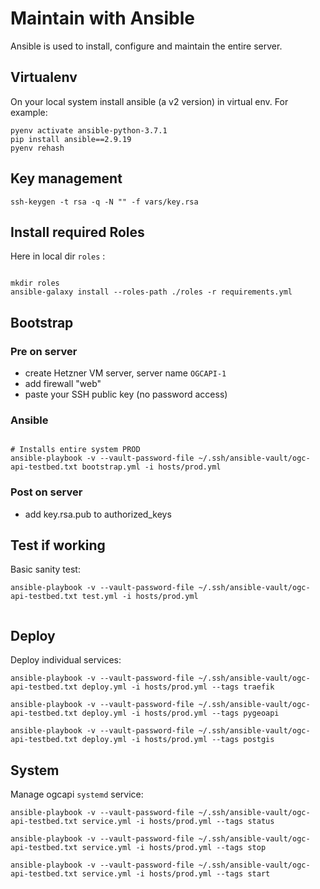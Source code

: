 # Maintain with Ansible

Ansible is used to install, configure and maintain the entire server.

## Virtualenv

On your local system install ansible (a v2 version) in virtual env.
For example:


```
pyenv activate ansible-python-3.7.1
pip install ansible==2.9.19
pyenv rehash
```

## Key management

```
ssh-keygen -t rsa -q -N "" -f vars/key.rsa

```

## Install required Roles

Here in local dir `roles` :

```

mkdir roles
ansible-galaxy install --roles-path ./roles -r requirements.yml

```

## Bootstrap

### Pre on server

* create Hetzner VM server, server name `OGCAPI-1`
* add firewall "web"  
* paste your SSH public key (no password access)

### Ansible
```

# Installs entire system PROD
ansible-playbook -v --vault-password-file ~/.ssh/ansible-vault/ogc-api-testbed.txt bootstrap.yml -i hosts/prod.yml

```

### Post on server

* add key.rsa.pub to authorized_keys


## Test if working

Basic sanity test:

```
ansible-playbook -v --vault-password-file ~/.ssh/ansible-vault/ogc-api-testbed.txt test.yml -i hosts/prod.yml


```

## Deploy

Deploy individual services:

```
ansible-playbook -v --vault-password-file ~/.ssh/ansible-vault/ogc-api-testbed.txt deploy.yml -i hosts/prod.yml --tags traefik

ansible-playbook -v --vault-password-file ~/.ssh/ansible-vault/ogc-api-testbed.txt deploy.yml -i hosts/prod.yml --tags pygeoapi

ansible-playbook -v --vault-password-file ~/.ssh/ansible-vault/ogc-api-testbed.txt deploy.yml -i hosts/prod.yml --tags postgis

```

## System

Manage ogcapi `systemd` service:

```
ansible-playbook -v --vault-password-file ~/.ssh/ansible-vault/ogc-api-testbed.txt service.yml -i hosts/prod.yml --tags status

ansible-playbook -v --vault-password-file ~/.ssh/ansible-vault/ogc-api-testbed.txt service.yml -i hosts/prod.yml --tags stop

ansible-playbook -v --vault-password-file ~/.ssh/ansible-vault/ogc-api-testbed.txt service.yml -i hosts/prod.yml --tags start

```
